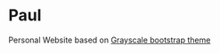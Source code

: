 Paul
=========================

Personal Website based on [Grayscale bootstrap theme ](http://ironsummitmedia.github.io/startbootstrap-grayscale/)
